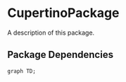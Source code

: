 # CupertinoPackage

A description of this package.

## Package Dependencies
```mermaid
graph TD;
```
